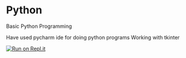 # Python
Basic Python Programming

Have used pycharm ide for doing python programs
Working with tkinter

[![Run on Repl.it](https://repl.it/badge/github/gov466/Python)](https://repl.it/github/gov466/Python)
 
